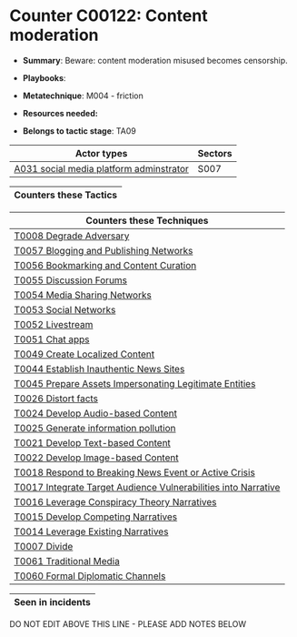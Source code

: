 # Counter C00122: Content moderation

* **Summary**: Beware: content moderation misused becomes censorship. 

* **Playbooks**: 

* **Metatechnique**: M004 - friction

* **Resources needed:** 

* **Belongs to tactic stage**: TA09


| Actor types | Sectors |
| ----------- | ------- |
| [A031 social media platform adminstrator](../generated_pages/actortypes/A031.md) | S007 |



| Counters these Tactics |
| ---------------------- |



| Counters these Techniques |
| ------------------------- |
| [T0008 Degrade Adversary](../generated_pages/techniques/T0008.md) |
| [T0057 Blogging and Publishing Networks](../generated_pages/techniques/T0057.md) |
| [T0056 Bookmarking and Content Curation](../generated_pages/techniques/T0056.md) |
| [T0055 Discussion Forums](../generated_pages/techniques/T0055.md) |
| [T0054 Media Sharing Networks](../generated_pages/techniques/T0054.md) |
| [T0053  Social Networks](../generated_pages/techniques/T0053.md) |
| [T0052 Livestream](../generated_pages/techniques/T0052.md) |
| [T0051 Chat apps](../generated_pages/techniques/T0051.md) |
| [T0049 Create Localized Content](../generated_pages/techniques/T0049.md) |
| [T0044 Establish Inauthentic News Sites](../generated_pages/techniques/T0044.md) |
| [T0045 Prepare Assets Impersonating Legitimate Entities](../generated_pages/techniques/T0045.md) |
| [T0026 Distort facts](../generated_pages/techniques/T0026.md) |
| [T0024 Develop Audio-based Content](../generated_pages/techniques/T0024.md) |
| [T0025 Generate information pollution](../generated_pages/techniques/T0025.md) |
| [T0021 Develop Text-based Content](../generated_pages/techniques/T0021.md) |
| [T0022 Develop Image-based Content](../generated_pages/techniques/T0022.md) |
| [T0018 Respond to Breaking News Event or Active Crisis](../generated_pages/techniques/T0018.md) |
| [T0017 Integrate Target Audience Vulnerabilities into Narrative](../generated_pages/techniques/T0017.md) |
| [T0016 Leverage Conspiracy Theory Narratives](../generated_pages/techniques/T0016.md) |
| [T0015 Develop Competing Narratives](../generated_pages/techniques/T0015.md) |
| [T0014 Leverage Existing Narratives](../generated_pages/techniques/T0014.md) |
| [T0007 Divide](../generated_pages/techniques/T0007.md) |
| [T0061 Traditional Media](../generated_pages/techniques/T0061.md) |
| [T0060 Formal Diplomatic Channels](../generated_pages/techniques/T0060.md) |



| Seen in incidents |
| ----------------- |


DO NOT EDIT ABOVE THIS LINE - PLEASE ADD NOTES BELOW